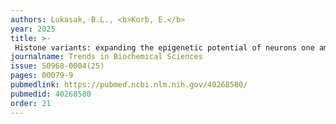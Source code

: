 ```yaml
---
authors: Lukasak, B.L., <b>Korb, E.</b>
year: 2025
title: >-
 Histone variants: expanding the epigenetic potential of neurons one amino acid at a time
journalname: Trends in Biochemical Sciences
issue: S0968-0004(25)
pages: 00079-9
pubmedlink: https://pubmed.ncbi.nlm.nih.gov/40268580/
pubmedid: 40268580
order: 21
---
```

